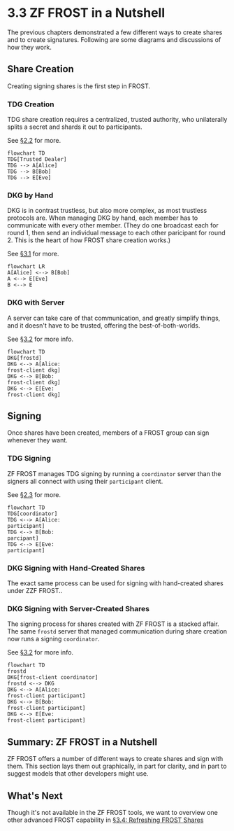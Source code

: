 # 3.3 ZF FROST in a Nutshell

The previous chapters demonstrated a few different ways to create
shares and to create signatures. Following are some diagrams and
discussions of how they work.

## Share Creation

Creating signing shares is the first step in FROST.

### TDG Creation

TDG share creation requires a centralized, trusted authority, who
unilaterally splits a secret and shards it out to participants.

See [§2.2](02_2_Creating_FROST_Secret_Shares_with_TDG.md) for more.

```mermaid
flowchart TD
TDG[Trusted Dealer]
TDG --> A[Alice]
TDG --> B[Bob]
TDG --> E[Eve]
```

### DKG by Hand

DKG is in contrast trustless, but also more complex, as most trustless
protocols are.  When managing DKG by hand, each member has to
communicate with every other member. (They do one broadcast each for
round 1, then send an individual message to each other paricipant for
round 2. This is the heart of how FROST share creation works.)

See [§3.1](03_1_Creating_FROST_Secret_Shares_with_DKG_Using_CLI.md) for more.

```mermaid
flowchart LR
A[Alice] <--> B[Bob]
A <--> E[Eve]
B <--> E
```

### DKG with Server

A server can take care of that communication, and greatly simplify
things, and it doesn't have to be trusted, offering the
best-of-both-worlds.

See [§3.2](03_2_Creating_FROST_Secret_Shares_with_DKG_Using_Server.md) for more info.

```mermaid
flowchart TD
DKG[frostd]
DKG <--> A[Alice:
frost-client dkg]
DKG <--> B[Bob:
frost-client dkg]
DKG <--> E[Eve:
frost-client dkg]
```

## Signing

Once shares have been created, members of a FROST group can sign
whenever they want.

### TDG Signing

ZF FROST manages TDG signing by running a `coordinator` server than
the signers all connect with using their `participant` client.

See [§2.3](2_3_Creating_FROST_Signature.md) for more.

```mermaid
flowchart TD
TDG[coordinator]
TDG <--> A[Alice: 
participant]
TDG <--> B[Bob:
parcipant]
TDG <--> E[Eve:
participant]
```

### DKG Signing with Hand-Created Shares

The exact same process can be used for signing with hand-created
shares under ZZF FROST..

### DKG Signing with Server-Created Shares

The signing process for shares created with ZF FROST is a stacked
affair. The same `frostd` server that managed communication during
share creation now runs a signing `coordinator`.

See [§3.2](03_2_Creating_FROST_Secret_Shares_with_DKG_Using_Server.md) for more info.

```mermaid
flowchart TD
frostd
DKG[frost-client coordinator]
frostd <--> DKG
DKG <--> A[Alice:
frost-client participant]
DKG <--> B[Bob:
frost-client participant]
DKG <--> E[Eve:
frost-client participant]
```

## Summary: ZF FROST in a Nutshell

ZF FROST offers a number of different ways to create shares and sign
with them. This section lays them out graphically, in part for
clarity, and in part to suggest models that other developers might
use.

## What's Next

Though it's not available in the ZF FROST tools, we want to overview
one other advanced FROST capability in [§3.4: Refreshing FROST
Shares](03_4_Refreshing_FROST_Shares.md)
